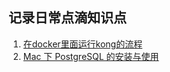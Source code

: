 ## 记录日常点滴知识点

1. [在docker里面运行kong的流程](https://github.com/dengnan123/Daily-record/issues/2)
2. [Mac 下 PostgreSQL 的安装与使用](https://github.com/dengnan123/Daily-record/issues/1)